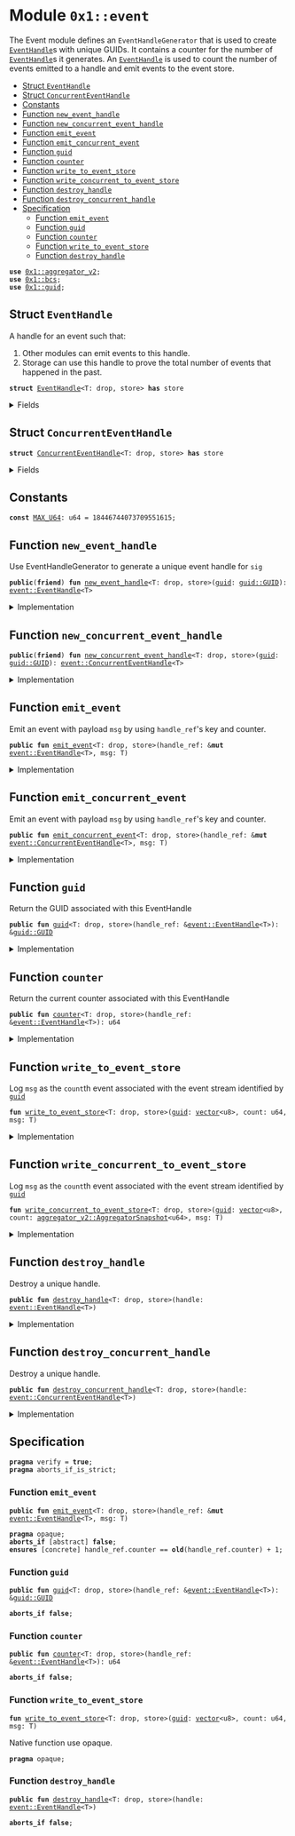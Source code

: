 
<a name="0x1_event"></a>

# Module `0x1::event`

The Event module defines an <code>EventHandleGenerator</code> that is used to create
<code><a href="event.md#0x1_event_EventHandle">EventHandle</a></code>s with unique GUIDs. It contains a counter for the number
of <code><a href="event.md#0x1_event_EventHandle">EventHandle</a></code>s it generates. An <code><a href="event.md#0x1_event_EventHandle">EventHandle</a></code> is used to count the number of
events emitted to a handle and emit events to the event store.


-  [Struct `EventHandle`](#0x1_event_EventHandle)
-  [Struct `ConcurrentEventHandle`](#0x1_event_ConcurrentEventHandle)
-  [Constants](#@Constants_0)
-  [Function `new_event_handle`](#0x1_event_new_event_handle)
-  [Function `new_concurrent_event_handle`](#0x1_event_new_concurrent_event_handle)
-  [Function `emit_event`](#0x1_event_emit_event)
-  [Function `emit_concurrent_event`](#0x1_event_emit_concurrent_event)
-  [Function `guid`](#0x1_event_guid)
-  [Function `counter`](#0x1_event_counter)
-  [Function `write_to_event_store`](#0x1_event_write_to_event_store)
-  [Function `write_concurrent_to_event_store`](#0x1_event_write_concurrent_to_event_store)
-  [Function `destroy_handle`](#0x1_event_destroy_handle)
-  [Function `destroy_concurrent_handle`](#0x1_event_destroy_concurrent_handle)
-  [Specification](#@Specification_1)
    -  [Function `emit_event`](#@Specification_1_emit_event)
    -  [Function `guid`](#@Specification_1_guid)
    -  [Function `counter`](#@Specification_1_counter)
    -  [Function `write_to_event_store`](#@Specification_1_write_to_event_store)
    -  [Function `destroy_handle`](#@Specification_1_destroy_handle)


<pre><code><b>use</b> <a href="aggregator_v2.md#0x1_aggregator_v2">0x1::aggregator_v2</a>;
<b>use</b> <a href="../../aptos-stdlib/../move-stdlib/doc/bcs.md#0x1_bcs">0x1::bcs</a>;
<b>use</b> <a href="guid.md#0x1_guid">0x1::guid</a>;
</code></pre>



<a name="0x1_event_EventHandle"></a>

## Struct `EventHandle`

A handle for an event such that:
1. Other modules can emit events to this handle.
2. Storage can use this handle to prove the total number of events that happened in the past.


<pre><code><b>struct</b> <a href="event.md#0x1_event_EventHandle">EventHandle</a>&lt;T: drop, store&gt; <b>has</b> store
</code></pre>



<details>
<summary>Fields</summary>


<dl>
<dt>
<code>counter: u64</code>
</dt>
<dd>
 Total number of events emitted to this event stream.
</dd>
<dt>
<code><a href="guid.md#0x1_guid">guid</a>: <a href="guid.md#0x1_guid_GUID">guid::GUID</a></code>
</dt>
<dd>
 A globally unique ID for this event stream.
</dd>
</dl>


</details>

<a name="0x1_event_ConcurrentEventHandle"></a>

## Struct `ConcurrentEventHandle`



<pre><code><b>struct</b> <a href="event.md#0x1_event_ConcurrentEventHandle">ConcurrentEventHandle</a>&lt;T: drop, store&gt; <b>has</b> store
</code></pre>



<details>
<summary>Fields</summary>


<dl>
<dt>
<code>counter: <a href="aggregator_v2.md#0x1_aggregator_v2_Aggregator">aggregator_v2::Aggregator</a>&lt;u64&gt;</code>
</dt>
<dd>
 Total number of events emitted to this event stream.
</dd>
<dt>
<code><a href="guid.md#0x1_guid">guid</a>: <a href="guid.md#0x1_guid_GUID">guid::GUID</a></code>
</dt>
<dd>
 A globally unique ID for this event stream.
</dd>
</dl>


</details>

<a name="@Constants_0"></a>

## Constants


<a name="0x1_event_MAX_U64"></a>



<pre><code><b>const</b> <a href="event.md#0x1_event_MAX_U64">MAX_U64</a>: u64 = 18446744073709551615;
</code></pre>



<a name="0x1_event_new_event_handle"></a>

## Function `new_event_handle`

Use EventHandleGenerator to generate a unique event handle for <code>sig</code>


<pre><code><b>public</b>(<b>friend</b>) <b>fun</b> <a href="event.md#0x1_event_new_event_handle">new_event_handle</a>&lt;T: drop, store&gt;(<a href="guid.md#0x1_guid">guid</a>: <a href="guid.md#0x1_guid_GUID">guid::GUID</a>): <a href="event.md#0x1_event_EventHandle">event::EventHandle</a>&lt;T&gt;
</code></pre>



<details>
<summary>Implementation</summary>


<pre><code><b>public</b>(<b>friend</b>) <b>fun</b> <a href="event.md#0x1_event_new_event_handle">new_event_handle</a>&lt;T: drop + store&gt;(<a href="guid.md#0x1_guid">guid</a>: GUID): <a href="event.md#0x1_event_EventHandle">EventHandle</a>&lt;T&gt; {
    <a href="event.md#0x1_event_EventHandle">EventHandle</a>&lt;T&gt; {
        counter: 0,
        <a href="guid.md#0x1_guid">guid</a>,
    }
}
</code></pre>



</details>

<a name="0x1_event_new_concurrent_event_handle"></a>

## Function `new_concurrent_event_handle`



<pre><code><b>public</b>(<b>friend</b>) <b>fun</b> <a href="event.md#0x1_event_new_concurrent_event_handle">new_concurrent_event_handle</a>&lt;T: drop, store&gt;(<a href="guid.md#0x1_guid">guid</a>: <a href="guid.md#0x1_guid_GUID">guid::GUID</a>): <a href="event.md#0x1_event_ConcurrentEventHandle">event::ConcurrentEventHandle</a>&lt;T&gt;
</code></pre>



<details>
<summary>Implementation</summary>


<pre><code><b>public</b>(<b>friend</b>) <b>fun</b> <a href="event.md#0x1_event_new_concurrent_event_handle">new_concurrent_event_handle</a>&lt;T: drop + store&gt;(<a href="guid.md#0x1_guid">guid</a>: GUID): <a href="event.md#0x1_event_ConcurrentEventHandle">ConcurrentEventHandle</a>&lt;T&gt; {
    <a href="event.md#0x1_event_ConcurrentEventHandle">ConcurrentEventHandle</a>&lt;T&gt; {
        counter: <a href="aggregator_v2.md#0x1_aggregator_v2_create_aggregator">aggregator_v2::create_aggregator</a>(<a href="event.md#0x1_event_MAX_U64">MAX_U64</a>),
        <a href="guid.md#0x1_guid">guid</a>,
    }
}
</code></pre>



</details>

<a name="0x1_event_emit_event"></a>

## Function `emit_event`

Emit an event with payload <code>msg</code> by using <code>handle_ref</code>'s key and counter.


<pre><code><b>public</b> <b>fun</b> <a href="event.md#0x1_event_emit_event">emit_event</a>&lt;T: drop, store&gt;(handle_ref: &<b>mut</b> <a href="event.md#0x1_event_EventHandle">event::EventHandle</a>&lt;T&gt;, msg: T)
</code></pre>



<details>
<summary>Implementation</summary>


<pre><code><b>public</b> <b>fun</b> <a href="event.md#0x1_event_emit_event">emit_event</a>&lt;T: drop + store&gt;(handle_ref: &<b>mut</b> <a href="event.md#0x1_event_EventHandle">EventHandle</a>&lt;T&gt;, msg: T) {
    <a href="event.md#0x1_event_write_to_event_store">write_to_event_store</a>&lt;T&gt;(<a href="../../aptos-stdlib/../move-stdlib/doc/bcs.md#0x1_bcs_to_bytes">bcs::to_bytes</a>(&handle_ref.<a href="guid.md#0x1_guid">guid</a>), handle_ref.counter, msg);
    <b>spec</b> {
        <b>assume</b> handle_ref.counter + 1 &lt;= <a href="event.md#0x1_event_MAX_U64">MAX_U64</a>;
    };
    handle_ref.counter = handle_ref.counter + 1;
}
</code></pre>



</details>

<a name="0x1_event_emit_concurrent_event"></a>

## Function `emit_concurrent_event`

Emit an event with payload <code>msg</code> by using <code>handle_ref</code>'s key and counter.


<pre><code><b>public</b> <b>fun</b> <a href="event.md#0x1_event_emit_concurrent_event">emit_concurrent_event</a>&lt;T: drop, store&gt;(handle_ref: &<b>mut</b> <a href="event.md#0x1_event_ConcurrentEventHandle">event::ConcurrentEventHandle</a>&lt;T&gt;, msg: T)
</code></pre>



<details>
<summary>Implementation</summary>


<pre><code><b>public</b> <b>fun</b> <a href="event.md#0x1_event_emit_concurrent_event">emit_concurrent_event</a>&lt;T: drop + store&gt;(handle_ref: &<b>mut</b> <a href="event.md#0x1_event_ConcurrentEventHandle">ConcurrentEventHandle</a>&lt;T&gt;, msg: T) {
    <a href="event.md#0x1_event_write_concurrent_to_event_store">write_concurrent_to_event_store</a>&lt;T&gt;(<a href="../../aptos-stdlib/../move-stdlib/doc/bcs.md#0x1_bcs_to_bytes">bcs::to_bytes</a>(&handle_ref.<a href="guid.md#0x1_guid">guid</a>), <a href="aggregator_v2.md#0x1_aggregator_v2_snapshot">aggregator_v2::snapshot</a>(&handle_ref.counter), msg);
    <a href="aggregator_v2.md#0x1_aggregator_v2_add">aggregator_v2::add</a>(&<b>mut</b> handle_ref.counter, 1);
}
</code></pre>



</details>

<a name="0x1_event_guid"></a>

## Function `guid`

Return the GUID associated with this EventHandle


<pre><code><b>public</b> <b>fun</b> <a href="guid.md#0x1_guid">guid</a>&lt;T: drop, store&gt;(handle_ref: &<a href="event.md#0x1_event_EventHandle">event::EventHandle</a>&lt;T&gt;): &<a href="guid.md#0x1_guid_GUID">guid::GUID</a>
</code></pre>



<details>
<summary>Implementation</summary>


<pre><code><b>public</b> <b>fun</b> <a href="guid.md#0x1_guid">guid</a>&lt;T: drop + store&gt;(handle_ref: &<a href="event.md#0x1_event_EventHandle">EventHandle</a>&lt;T&gt;): &GUID {
    &handle_ref.<a href="guid.md#0x1_guid">guid</a>
}
</code></pre>



</details>

<a name="0x1_event_counter"></a>

## Function `counter`

Return the current counter associated with this EventHandle


<pre><code><b>public</b> <b>fun</b> <a href="event.md#0x1_event_counter">counter</a>&lt;T: drop, store&gt;(handle_ref: &<a href="event.md#0x1_event_EventHandle">event::EventHandle</a>&lt;T&gt;): u64
</code></pre>



<details>
<summary>Implementation</summary>


<pre><code><b>public</b> <b>fun</b> <a href="event.md#0x1_event_counter">counter</a>&lt;T: drop + store&gt;(handle_ref: &<a href="event.md#0x1_event_EventHandle">EventHandle</a>&lt;T&gt;): u64 {
    handle_ref.counter
}
</code></pre>



</details>

<a name="0x1_event_write_to_event_store"></a>

## Function `write_to_event_store`

Log <code>msg</code> as the <code>count</code>th event associated with the event stream identified by <code><a href="guid.md#0x1_guid">guid</a></code>


<pre><code><b>fun</b> <a href="event.md#0x1_event_write_to_event_store">write_to_event_store</a>&lt;T: drop, store&gt;(<a href="guid.md#0x1_guid">guid</a>: <a href="../../aptos-stdlib/../move-stdlib/doc/vector.md#0x1_vector">vector</a>&lt;u8&gt;, count: u64, msg: T)
</code></pre>



<details>
<summary>Implementation</summary>


<pre><code><b>native</b> <b>fun</b> <a href="event.md#0x1_event_write_to_event_store">write_to_event_store</a>&lt;T: drop + store&gt;(<a href="guid.md#0x1_guid">guid</a>: <a href="../../aptos-stdlib/../move-stdlib/doc/vector.md#0x1_vector">vector</a>&lt;u8&gt;, count: u64, msg: T);
</code></pre>



</details>

<a name="0x1_event_write_concurrent_to_event_store"></a>

## Function `write_concurrent_to_event_store`

Log <code>msg</code> as the <code>count</code>th event associated with the event stream identified by <code><a href="guid.md#0x1_guid">guid</a></code>


<pre><code><b>fun</b> <a href="event.md#0x1_event_write_concurrent_to_event_store">write_concurrent_to_event_store</a>&lt;T: drop, store&gt;(<a href="guid.md#0x1_guid">guid</a>: <a href="../../aptos-stdlib/../move-stdlib/doc/vector.md#0x1_vector">vector</a>&lt;u8&gt;, count: <a href="aggregator_v2.md#0x1_aggregator_v2_AggregatorSnapshot">aggregator_v2::AggregatorSnapshot</a>&lt;u64&gt;, msg: T)
</code></pre>



<details>
<summary>Implementation</summary>


<pre><code><b>native</b> <b>fun</b> <a href="event.md#0x1_event_write_concurrent_to_event_store">write_concurrent_to_event_store</a>&lt;T: drop + store&gt;(<a href="guid.md#0x1_guid">guid</a>: <a href="../../aptos-stdlib/../move-stdlib/doc/vector.md#0x1_vector">vector</a>&lt;u8&gt;, count: AggregatorSnapshot&lt;u64&gt;, msg: T);
</code></pre>



</details>

<a name="0x1_event_destroy_handle"></a>

## Function `destroy_handle`

Destroy a unique handle.


<pre><code><b>public</b> <b>fun</b> <a href="event.md#0x1_event_destroy_handle">destroy_handle</a>&lt;T: drop, store&gt;(handle: <a href="event.md#0x1_event_EventHandle">event::EventHandle</a>&lt;T&gt;)
</code></pre>



<details>
<summary>Implementation</summary>


<pre><code><b>public</b> <b>fun</b> <a href="event.md#0x1_event_destroy_handle">destroy_handle</a>&lt;T: drop + store&gt;(handle: <a href="event.md#0x1_event_EventHandle">EventHandle</a>&lt;T&gt;) {
    <a href="event.md#0x1_event_EventHandle">EventHandle</a>&lt;T&gt; { counter: _, <a href="guid.md#0x1_guid">guid</a>: _ } = handle;
}
</code></pre>



</details>

<a name="0x1_event_destroy_concurrent_handle"></a>

## Function `destroy_concurrent_handle`

Destroy a unique handle.


<pre><code><b>public</b> <b>fun</b> <a href="event.md#0x1_event_destroy_concurrent_handle">destroy_concurrent_handle</a>&lt;T: drop, store&gt;(handle: <a href="event.md#0x1_event_ConcurrentEventHandle">event::ConcurrentEventHandle</a>&lt;T&gt;)
</code></pre>



<details>
<summary>Implementation</summary>


<pre><code><b>public</b> <b>fun</b> <a href="event.md#0x1_event_destroy_concurrent_handle">destroy_concurrent_handle</a>&lt;T: drop + store&gt;(handle: <a href="event.md#0x1_event_ConcurrentEventHandle">ConcurrentEventHandle</a>&lt;T&gt;) {
    <a href="event.md#0x1_event_ConcurrentEventHandle">ConcurrentEventHandle</a>&lt;T&gt; { counter: _, <a href="guid.md#0x1_guid">guid</a>: _ } = handle;
}
</code></pre>



</details>

<a name="@Specification_1"></a>

## Specification



<pre><code><b>pragma</b> verify = <b>true</b>;
<b>pragma</b> aborts_if_is_strict;
</code></pre>



<a name="@Specification_1_emit_event"></a>

### Function `emit_event`


<pre><code><b>public</b> <b>fun</b> <a href="event.md#0x1_event_emit_event">emit_event</a>&lt;T: drop, store&gt;(handle_ref: &<b>mut</b> <a href="event.md#0x1_event_EventHandle">event::EventHandle</a>&lt;T&gt;, msg: T)
</code></pre>




<pre><code><b>pragma</b> opaque;
<b>aborts_if</b> [abstract] <b>false</b>;
<b>ensures</b> [concrete] handle_ref.counter == <b>old</b>(handle_ref.counter) + 1;
</code></pre>



<a name="@Specification_1_guid"></a>

### Function `guid`


<pre><code><b>public</b> <b>fun</b> <a href="guid.md#0x1_guid">guid</a>&lt;T: drop, store&gt;(handle_ref: &<a href="event.md#0x1_event_EventHandle">event::EventHandle</a>&lt;T&gt;): &<a href="guid.md#0x1_guid_GUID">guid::GUID</a>
</code></pre>




<pre><code><b>aborts_if</b> <b>false</b>;
</code></pre>



<a name="@Specification_1_counter"></a>

### Function `counter`


<pre><code><b>public</b> <b>fun</b> <a href="event.md#0x1_event_counter">counter</a>&lt;T: drop, store&gt;(handle_ref: &<a href="event.md#0x1_event_EventHandle">event::EventHandle</a>&lt;T&gt;): u64
</code></pre>




<pre><code><b>aborts_if</b> <b>false</b>;
</code></pre>



<a name="@Specification_1_write_to_event_store"></a>

### Function `write_to_event_store`


<pre><code><b>fun</b> <a href="event.md#0x1_event_write_to_event_store">write_to_event_store</a>&lt;T: drop, store&gt;(<a href="guid.md#0x1_guid">guid</a>: <a href="../../aptos-stdlib/../move-stdlib/doc/vector.md#0x1_vector">vector</a>&lt;u8&gt;, count: u64, msg: T)
</code></pre>


Native function use opaque.


<pre><code><b>pragma</b> opaque;
</code></pre>



<a name="@Specification_1_destroy_handle"></a>

### Function `destroy_handle`


<pre><code><b>public</b> <b>fun</b> <a href="event.md#0x1_event_destroy_handle">destroy_handle</a>&lt;T: drop, store&gt;(handle: <a href="event.md#0x1_event_EventHandle">event::EventHandle</a>&lt;T&gt;)
</code></pre>




<pre><code><b>aborts_if</b> <b>false</b>;
</code></pre>


[move-book]: https://aptos.dev/move/book/SUMMARY

